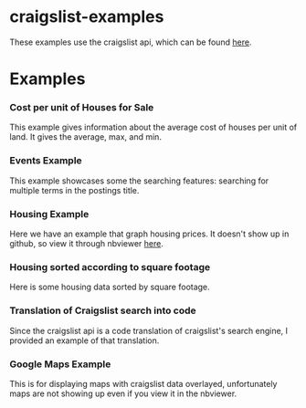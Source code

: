 # craigslist-examples

These examples use the craigslist api, which can be found [here](https://github.com/juliomalegria/python-craigslist).


# Examples #



### Cost per unit of Houses for Sale ###
This example gives information about the average cost of houses per unit of land.
It gives the average, max, and min.

### Events Example ###
This example showcases some the searching features: searching for multiple terms in the postings
title.

### Housing Example ###
Here we have an example that graph housing prices. It doesn't show up in github, so view it through nbviewer
[here](http://nbviewer.jupyter.org/github/gregv21v/craigslist-examples/blob/master/Housing%20Example.ipynb).

### Housing sorted according to square footage ###
Here is some housing data sorted by square footage.

### Translation of Craigslist search into code ###
Since the craigslist api is a code translation of craigslist's search engine, I provided an example of that translation.

### Google Maps Example ###
This is for displaying maps with craigslist data overlayed, unfortunately maps are not showing up even if you view it in the nbviewer.




